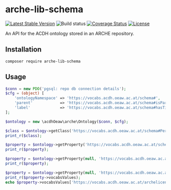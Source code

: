 # arche-lib-schema

[![Latest Stable Version](https://poser.pugx.org/acdh-oeaw/arche-lib-schema/v/stable)](https://packagist.org/packages/acdh-oeaw/arche-lib-schema)
![Build status](https://github.com/acdh-oeaw/arche-lib-schema/workflows/phpunit/badge.svg?branch=master)
[![Coverage Status](https://coveralls.io/repos/github/acdh-oeaw/arche-lib-schema/badge.svg?branch=master)](https://coveralls.io/github/acdh-oeaw/arche-lib-schema?branch=master)
[![License](https://poser.pugx.org/acdh-oeaw/arche-lib-schema/license)](https://packagist.org/packages/acdh-oeaw/arche-lib-schema)


An API for the ACDH ontology stored in an ARCHE repository.

## Installation

`composer require arche-lib-schema`

## Usage

```php
$conn = new PDO('pgsql: repo db connection details');
$cfg = (object) [
    'ontologyNamespace' => 'https://vocabs.acdh.oeaw.ac.at/schema#',
    'parent'            => 'https://vocabs.acdh.oeaw.ac.at/schema#isPartOf',
    'label'             => 'https://vocabs.acdh.oeaw.ac.at/schema#hasTitle',
];

$ontology = new \acdhOeaw\arche\Ontology($conn, $cfg);

$class = $ontology->getClass('https://vocabs.acdh.oeaw.ac.at/schema#Person');
print_r($class);

$property = $ontology->getProperty('https://vocabs.acdh.oeaw.ac.at/schema#RepoObject', 'https://vocabs.acdh.oeaw.ac.at/schema#hasContact');
print_r($property);

$property = $ontology->getProperty(null, 'https://vocabs.acdh.oeaw.ac.at/schema#hasContact');
print_r($property);

$property = $ontology->getProperty(null, 'https://vocabs.acdh.oeaw.ac.at/schema#hasLicense');
print_r($property->vocabsValues);
echo $property->vocabsValues['https://vocabs.acdh.oeaw.ac.at/archelicenses/cc-by-4-0']->getLabel('de');

```
